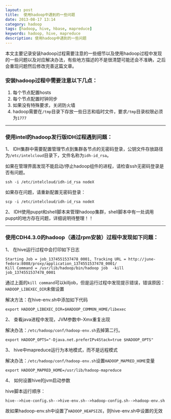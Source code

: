 ```yaml
---
layout: post
title:  使用hadoop中遇到的一些问题
date: 2013-08-17 13:14
category: hadoop
tags: [hadoop, hive, hbase, mapreduce]
keywords: hadoop, hive, mapreduce
description: 使用hadoop中遇到的一些问题
---
```


本文主要记录安装hadoop过程需要注意的一些细节以及使用hadoop过程中发现的一些问题以及对应解决办法，有些地方描述的不是很清楚可能还会不准确，之后会重现问题然后修改完善这篇文章。

### 安装hadoop过程中需要注意以下几点：

1. 每个节点配置hosts
2. 每个节点配置时钟同步
3. 如果没有特殊要求，关闭防火墙
4. hadoop需要在`/tmp`目录下存放一些日志和临时文件，要求`/tmp`目录权限必须为`1777`

---

### 使用intel的hadoop发行版IDH过程遇到问题：

1、 IDH集群中需要配置管理节点到集群各节点的无密码登录，公钥文件存放路径为`/etc/intelcloud`目录下，文件名称为`idh-id_rsa`。

如果在管理界面发现不能启动/停止hadoop组件的进程，请检查ssh无密码登录是否有问题。

	ssh -i /etc/intelcloud/idh-id_rsa nodeX

如果存在问题，请重新配置无密码登录：

	scp -i /etc/intelcloud/idh-id_rsa nodeX

2、 IDH使用puppt和shell脚本来管理hadoop集群，shell脚本中有一处调用puppt的地方存在问题，详细说明待整理！！

---

### 使用CDH4.3.0的hadoop（通过rpm安装）过程中发现如下问题：

1、 在hive运行过程中会打印如下日志

	Starting Job = job_1374551537478_0001, Tracking URL = http://june-fedora:8088/proxy/application_1374551537478_0001/
	Kill Command = /usr/lib/hadoop/bin/hadoop job  -kill job_1374551537478_0001

通过上面的`kill command`可以killjob，但是运行过程中发现提示错误，错误原因：`HADOOP_LIBEXEC_DIR`未做设置

解决方法：在hive-env.sh中添加如下代码

	export HADOOP_LIBEXEC_DIR=$HADOOP_COMMON_HOME/libexec

2、 查看java进程中发现，JVM参数中-Xmx重复出现

解决办法：`/etc/hadoop/conf/hadoop-env.sh`去掉第二行。

	export HADOOP_OPTS="-Djava.net.preferIPv4Stack=true $HADOOP_OPTS"

3、 hive中mapreduce运行为本地模式，而不是远程模式

解决办法：`/etc/hadoop/conf/hadoop-env.sh`设置`HADOOP_MAPRED_HOME`变量

	export HADOOP_MAPRED_HOME=/usr/lib/hadoop-mapreduce

4、 如何设置hive的jvm启动参数

hive脚本运行顺序：

	hive-->hive-config.sh-->hive-env.sh-->hadoop-config.sh-->hadoop-env.sh

故如果hadoop-env.sh中设置了`HADOOP_HEAPSIZE`，则hive-env.sh中设置的无效






